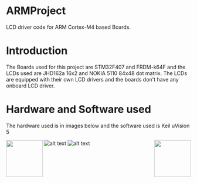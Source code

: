 # ARMProject
LCD driver code for ARM Cortex-M4 based Boards.

# Introduction
The Boards used for this project are STM32F407 and FRDM-k64F and the LCDs used are JHD162a 16x2 and NOKIA 5110 84x48 dot matrix. The LCDs are equipped with their own LCD drivers and the boards don't have any onboard LCD driver.

# Hardware and Software used

The hardware used is in images below and the software used is Keil uVision 5

<img align="left" width="100" height="100" src="https://images-na.ssl-images-amazon.com/images/I/51jy8enJluL._SX425_.jpg">
<img align="right" width="100" height="100" src="https://5.imimg.com/data5/BR/QM/MY-9380557/nokia-5110-lcd-module-500x500.jpg">
 
 
![alt text](https://uge-one.com/image/cache/catalog/catalog/0%20UGE%20STM32F4%20DISCOVERY-1-500x375.jpg)
![alt text](https://www.nxp.com/assets/images/en/dev-board-image/FRDM-K64F-ANGLE.jpg)

